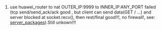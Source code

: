 1. use huawei_router to nat OUTER_IP:9999 to INNER_IP:ANY_PORT failed (tcp send/send_ack/ack good
  , but client can send data(GET / ...) and server blocked at socket.recv(),
  then rest/final good!!!, no firewall!, see: [server_packages](../aaa)).Still unkown!!!
